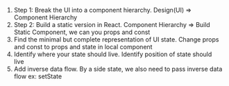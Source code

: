 1. Step 1: Break the UI into a component hierarchy.
Design(UI) => Component Hierarchy 
2. Step 2: Build a static version in React.
Component Hierarchy => Build Static Component, we can you props and const
3. Find the minimal but complete representation of UI state.
Change props and const to props and state in local component
4. Identify where your state should live.
Identify position of state should live
5. Add inverse data flow.
By a side state, we also need to pass inverse data flow ex: setState
